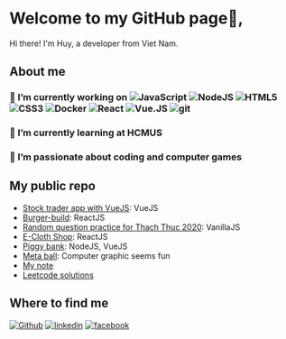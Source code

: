 # Welcome to my GitHub page👋,
Hi there! I'm Huy, a developer from Viet Nam.

## About me
### 🔭 I’m currently working on <img alt="JavaScript" src="https://img.shields.io/badge/-JavaScript-000000?style=flat-square&logo=JavaScript&logoColor=white" /> <img alt="NodeJS" src="https://img.shields.io/badge/-Node.js-000000?style=flat-square&logo=Node.js&logoColor=white" /> <img alt="HTML5" src="https://img.shields.io/badge/-HTML5-000000?style=flat-square&logo=HTML5&logoColor=white" /> <img alt="CSS3" src="https://img.shields.io/badge/-CSS3-000000?style=flat-square&logo=CSS3&logoColor=white" /> <img alt="Docker" src="https://img.shields.io/badge/-Docker-000000?style=flat-square&logo=Docker&logoColor=white" /> <img alt="React" src="https://img.shields.io/badge/-React-000000?style=flat-square&logo=React&logoColor=white" /> <img alt="Vue.JS" src="https://img.shields.io/badge/-Vue.JS-000000?style=flat-square&logo=Vue.JS&logoColor=white" /> <img alt="git" src="https://img.shields.io/badge/-git-000000?style=flat-square&logo=git&logoColor=white" />
### 🌱 I’m currently learning at HCMUS 
### 💖 I’m passionate about coding and computer games

## My public repo
- [Stock trader app with VueJS](https://github.com/huynonstop/stock-trader-udemy): VueJS
- [Burger-build](https://github.com/huynonstop/burger-build): ReactJS
- [Random question practice for Thach Thuc 2020](https://github.com/huynonstop/ThachThuc2020): VanillaJS
- [E-Cloth Shop](https://github.com/huynonstop/cloth-shop): ReactJS
- [Piggy bank](https://github.com/huynonstop/web2-2020): NodeJS, VueJS
- [Meta ball](https://github.com/huynonstop/metaball-canvas): Computer graphic seems fun
- [My note](https://github.com/huynonstop/my-note)
- [Leetcode solutions](https://github.com/huynonstop/GrindingLeetcode)

## Where to find me
[<img alt="Github" src="https://img.shields.io/badge/GitHub-%2312100E.svg?&style=for-the-badge&logo=Github&logoColor=white" />](https://github.com/huynonstop)  [<img alt="linkedin" src="https://img.shields.io/badge/linkedin-%2312100E.svg?&style=for-the-badge&logo=linkedin&logoColor=white" />](https://www.linkedin.com/in/tthuy99/)  [<img src="https://img.shields.io/badge/facebook-%2312100E.svg?&style=for-the-badge&logo=facebook&logoColor=white" alt='facebook'>](https://www.facebook.com/huy.trantuan.716)  
